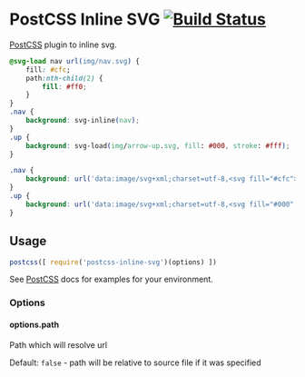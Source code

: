 # PostCSS Inline SVG [![Build Status][ci-img]][ci]

[PostCSS] plugin to inline svg.

[PostCSS]: https://github.com/postcss/postcss
[ci-img]:  https://travis-ci.org/TrySound/postcss-inline-svg.svg
[ci]:      https://travis-ci.org/TrySound/postcss-inline-svg

```css
@svg-load nav url(img/nav.svg) {
    fill: #cfc;
    path:nth-child(2) {
        fill: #ff0;
    }
}
.nav {
    background: svg-inline(nav);
}
.up {
    background: svg-load(img/arrow-up.svg, fill: #000, stroke: #fff);
}
```

```css
.nav {
    background: url('data:image/svg+xml;charset=utf-8,<svg fill="#cfc"><path d="..."/><path d="..." fill="#ff0"/><path d="..."/></svg>');
}
.up {
    background: url('data:image/svg+xml;charset=utf-8,<svg fill="#000" stroke="#fff">...</svg>');
}
```

## Usage

```js
postcss([ require('postcss-inline-svg')(options) ])
```

See [PostCSS] docs for examples for your environment.

### Options

#### options.path

Path which will resolve url

Default: `false` - path will be relative to source file if it was specified
